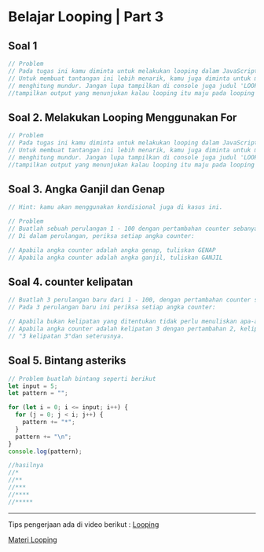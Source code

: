 # Belajar Looping | Part 3

## Soal 1

```js
// Problem
// Pada tugas ini kamu diminta untuk melakukan looping dalam JavaScript dengan menggunakan syntax while.
// Untuk membuat tantangan ini lebih menarik, kamu juga diminta untuk membuat suatu looping yang menghitung maju dan
// menghitung mundur. Jangan lupa tampilkan di console juga judul 'LOOPING PERTAMA' dan 'LOOPING KEDUA'.
//tampilkan output yang menunjukan kalau looping itu maju pada looping pertama dan mundur pada looping kedua
```

## Soal 2. Melakukan Looping Menggunakan For

```js
// Problem
// Pada tugas ini kamu diminta untuk melakukan looping dalam JavaScript dengan menggunakan syntax for.
// Untuk membuat tantangan ini lebih menarik, kamu juga diminta untuk membuat suatu looping yang menghitung maju dan
// menghitung mundur. Jangan lupa tampilkan di console juga judul 'LOOPING PERTAMA' dan 'LOOPING KEDUA'.
//tampilkan output yang menunjukan kalau looping itu maju pada looping pertama dan mundur pada looping kedua
```

## Soal 3. Angka Ganjil dan Genap

```js
// Hint: kamu akan menggunakan kondisional juga di kasus ini.

// Problem
// Buatlah sebuah perulangan 1 - 100 dengan pertambahan counter sebanyak 1
// Di dalam perulangan, periksa setiap angka counter:

// Apabila angka counter adalah angka genap, tuliskan GENAP
// Apabila angka counter adalah angka ganjil, tuliskan GANJIL
```

## Soal 4. counter kelipatan

```js
// Buatlah 3 perulangan baru dari 1 - 100, dengan pertambahan counter sebesar 2, 5, dan 9.
// Pada 3 perulangan baru ini periksa setiap angka counter:

// Apabila bukan kelipatan yang ditentukan tidak perlu menuliskan apa-apa
// Apabila angka counter adalah kelipatan 3 dengan pertambahan 2, kelipatan 6 dengan pertambahan 5, dan kelipatan 10 dengan pertambahan 9, tuliskan:
// "3 kelipatan 3"dan seterusnya.
```

## Soal 5. Bintang asteriks

```js
// Problem buatlah bintang seperti berikut
let input = 5;
let pattern = "";

for (let i = 0; i <= input; i++) {
  for (j = 0; j < i; j++) {
    pattern += "*";
  }
  pattern += "\n";
}
console.log(pattern);

//hasilnya
//*
//**
//***
//****
//*****
```

---

Tips pengerjaan ada di video berikut :
[Looping](https://youtu.be/kyobpgoqx2c)

[Materi Looping](../../study-materials/part5.md)
